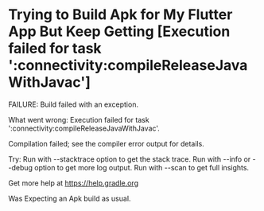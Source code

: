 
# Trying to Build Apk for My Flutter App But Keep Getting [Execution failed for task ':connectivity:compileReleaseJavaWithJavac']

FAILURE: Build failed with an exception.

What went wrong:
Execution failed for task ':connectivity:compileReleaseJavaWithJavac'.


Compilation failed; see the compiler error output for details.


Try:
Run with --stacktrace option to get the stack trace. Run with --info or --debug option to get more log output. Run with --scan to get full insights.

Get more help at https://help.gradle.org


Was Expecting an Apk build as usual.

        